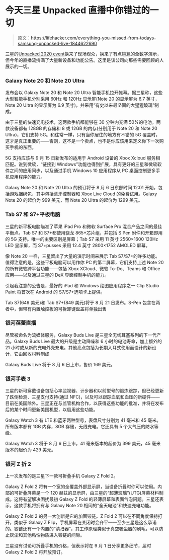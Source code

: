 # 今天三星 Unpacked 直播中你错过的一切

> 原文：<https://lifehacker.com/everything-you-missed-from-todays-samsung-unpacked-live-1844622690>

三星的[Unpacked 2020 event](https://www.samsung.com/global/galaxy/events/unpacked/)换来了现场观众，换来了有点尴尬的全数字演示，但今年的直播流挤满了大量新设备和功能公告。这里是该公司向那些需要回顾的人展示的一切。



### Galaxy Note 20 和 Note 20 Ultra

发布会以 Galaxy Note 20 和 Note 20 Ultra 智能手机拉开帷幕。据三星称，这些大型智能手机分别采用 60Hz 和 120Hz 显示屏(Note 20 的显示屏为 6.7 英寸，Note 20 Ultra 的显示屏为 6.9 英寸)，并采用“有史以来最坚固的大猩猩玻璃”制成。

由于三星的快速充电技术，这两款手机都能够在 30 分钟内充满 50%的电池。两款设备都有 128GB 的存储和 8 或 12GB 的内存(分别用于 Note 20 和 Note 20 Ultra)，它们支持 5G。和往常一样，只有当你居住的地方有不错的 5G 覆盖时，这才是真正重要的——否则，这不是一个卖点，也不是你应该用来定义你下一次购买手机的东西。

5G 支持应该与 9 月 15 日新发布的适用于 Android 设备的 Xbox Xcloud 服务相匹配。说到微软，“链接到 Windows”功能也得到扩展，具有更好的三星和微软软件之间的应用同步，以及通过手机 Windows 10 应用程序从 PC 桌面控制更多手机应用程序的能力。

Galaxy Note 20 和 Note 20 Ultra 的预订将于 8 月 6 日东部时间 12:01 开始，包括游戏捆绑包，其中包括蓝牙控制器和 Xbox Live Cloud 的免费试用。Galaxy Note 20 的起价为 999 美元，而 Note 20 Ultra 的起价为 1299 美元。

### Tab S7 和 S7+平板电脑

三星的新平板电脑瞄准了苹果 iPad Pro 和微软 Surface Pro 混合产品之间的最佳平衡点。Tab S7 和 S7+都使用骁龙 865+芯片组，并包括 S Pen 附件和开箱即用的 5G 支持。唯一的主要区别是屏幕；Tab S7 采用 11 英寸 2560×1600 120Hz LED 显示屏，而 S7+pusses 采用 12.4 英寸 2800×1752 AMOLED 屏幕。

像 Note 20 一样，三星留出了大量的演示时间来展示 Tab S7/S7+的许多功能。值得注意的是，这些平板电脑可以用作你 PC 的第二屏幕，它们支持上述 Note 20 的所有微软跨平台功能——包括 Xbox XCloud、微软 To-Do、Teams 和 Office 应用——以及通过三星的 DeX 界面控制手机的能力。

引起我注意的公告是，最好的 iPad 和 Windows 绘图应用程序之一 Clip Studio Paint 将首次在 Android 的 S7/S7+选项卡上提供。

Tab S7(649 美元)和 Tab S7+(849 美元)将于 8 月 21 日发布。S-Pen 包含在两者中，但带有内置触控板的可拆卸键盘盖将单独出售

### 银河蓓蕾直播

尽管被命名为流媒体服务，Galaxy Buds Live 是三星全无线耳塞系列的下一代产品。Galaxy Buds Live 最大的升级是主动降噪和 6 小时的电池寿命，加上额外的 21 小时或从新的充电外壳充电。其他亮点包括为长期入耳式使用而设计的新设计，它由回收材料制成

Galaxy Buds Live 将于 8 月 6 日上市，售价 169 美元。

### 银河手表 3

三星的新可穿戴设备包括心率监视器、计步器和以前型号的锻炼跟踪，但已经更新了跌倒检测、三星支付支持(通过 NFC)，以及可以跟踪血氧和血压的新硬件——目前在美国除外。三星正在与监管机构合作，以获得这些功能的批准，并将在发布后的某个时间更新美国机型，以启用这些功能。

Galaxy Watch 3 有 LTE 和蓝牙两种型号，表盘尺寸分别为 41 毫米和 45 毫米。所有版本都有 1GB 内存，8GB 存储，无线充电。它还具有 5 个大气压的防水等级。

Galaxy Watch 3 将于 8 月 6 日上市，41 毫米版本的起价为 399 美元，45 毫米版本的起价为 429 美元。

### 银河 Z 折 2

上一次发布的是三星下一款可折叠手机 Galaxy Z Fold 2。

Galaxy Z Fold 2 将有一个宽的全覆盖外部显示屏，当设备折叠时你可以使用。内部的可折叠屏幕是一个 120 赫兹的显示屏，由三星的“超薄玻璃”(UTG)屏幕材料制成。这将有望解决困扰最初 Galaxy Z Fold 的轻薄屏幕和表面气泡问题。三星还表示，这款手机将拥有与 Galaxy Note 20 相同的“全天电池”和快速充电功能。

Galaxy Z Fold 2 的另一大创新是它的加固铰链。Z Fold 2 可以在不同角度保持打开，类似于 Galaxy Z Flip，手机屏幕在关闭时会齐平——至少三星是这么承诺的。铰链还有一个内置的“清扫器”，其工作原理类似于真空吸尘器的刷毛，可以防止灰尘和其他粘性物质进入铰链的间隙。

三星没有讨论可折叠手机的价格，但表示将在 9 月 1 日分享更多细节，届时 Galaxy Z Fold 2 将开放预订。